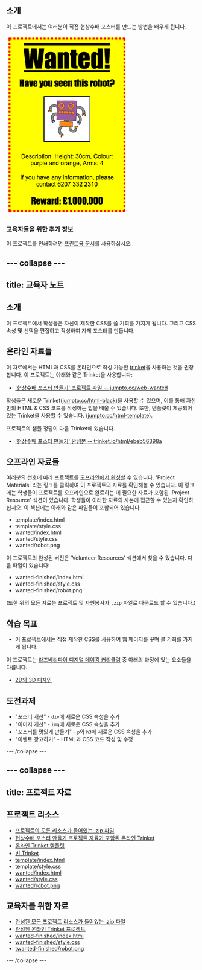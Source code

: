 ## 소개

이 프로젝트에서는 여러분이 직접 현상수배 포스터를 만드는 방법을 배우게 됩니다.

![스크린샷](images/wanted-final.png)

### 교육자들을 위한 추가 정보

이 프로젝트를 인쇄하려면 [프린트용 문서](https://projects.raspberrypi.org/en/projects/wanted/print)를 사용하십시오.

## \--- collapse \---

## title: 교육자 노트

## 소개

이 프로젝트에서 학생들은 자신이 제작한 CSS를 쓸 기회를 가지게 됩니다. 그리고 CSS 속성 및 선택을 편집하고 작성하여 자체 포스터를 만듭니다.

## 온라인 자료들

이 자료에서는 HTML과 CSS를 온라인으로 작성 가능한 [trinket](https://trinket.io/)을 사용하는 것을 권장합니다. 이 프로젝트는 아래와 같은 Trinket을 사용합니다:

* ['현상수배 포스터 만들기' 프로젝트 파일 -- jumpto.cc/web-wanted](http://jumpto.cc/web-wanted)

학생들은 새로운 Trinket[(jumpto.cc/html-black)](http://jumpto.cc/html-blank)을 사용할 수 있으며, 이를 통해 자신만의 HTML & CSS 코드를 작성하는 법을 배울 수 있습니다. 또한, 템플릿이 제공되어 있는 Trinket을 사용할 수 있습니다. [(jumpto.cc/html-template)](http://jumpto.cc/html-template).

프로젝트의 샘플 정답이 다음 Trinket에 있습니다.

* ['현상수배 포스터 만들기' 완성본 -- trinket.io/html/ebeb56398a](https://trinket.io/html/ebeb56398a)

## 오프라인 자료들

여러분의 선호에 따라 프로젝트를 [오프라인에서 완성](https://www.codeclubprojects.org/en-GB/resources/webdev-working-offline/)할 수 있습니다. 'Project Materials' 라는 링크를 클릭하여 이 프로젝트의 자료를 확인해볼 수 있습니다. 이 링크에는 학생들이 프로젝트를 오프라인으로 완료하는 데 필요한 자료가 포함된 'Project Resource' 섹션이 있습니다. 학생들이 이러한 자료의 사본에 접근할 수 있는지 확인하십시오. 이 섹션에는 아래와 같은 파일들이 포함되어 있습니다.

* template/index.html
* template/style.css
* wanted/index.html
* wanted/style.css
* wanted/robot.png

이 프로젝트의 완성된 버전은 'Volunteer Resources' 섹션에서 찾을 수 있습니다. 다음 파일이 있습니다:

* wanted-finished/index.html
* wanted-finished/style.css
* wanted-finished/robot.png

(또한 위의 모든 자료는 프로젝트 및 자원봉사자 `.zip` 파일로 다운로드 할 수 있습니다.)

## 학습 목표

* 이 프로젝트에서는 직접 제작한 CSS를 사용하여 웹 페이지를 꾸며 볼 기회를 가지게 됩니다.

이 프로젝트는 [라즈베리파이 디지털 메이킹 커리큘럼](http://rpf.io/curriculum) 중 아래의 과정에 있는 요소들을 다룹니다.

* [2D와 3D 디자인](https://www.raspberrypi.org/curriculum/design/creator)

## 도전과제

* "포스터 개선" - `div`에 새로운 CSS 속성을 추가
* "이미지 개선" - `img`에 새로운 CSS 속성을 추가
* "포스터를 멋있게 만들기" - `p`와 `h3`에 새로운 CSS 속성을 추가
* "이벤트 광고하기" - HTML과 CSS 코드 작성 및 수정

\--- /collapse \---

## \--- collapse \---

## title: 프로젝트 자료

## 프로젝트 리소스

* [프로젝트의 모든 리소스가 들어있는 .zip 파일](resources/wanted-project-resources.zip)
* [현상수배 포스터 만들기 프로젝트 자료가 포함된 온라인 Trinket](http://jumpto.cc/web-wanted)
* [온라인 Trinket 템플릿](http://jumpto.cc/trinket-template)
* [빈 Trinket](http://jumpto.cc/trinket-blank)
* [template/index.html](resources/template-index.html)
* [template/style.css](resources/template-style.css)
* [wanted/index.html](resources/wanted-index.html)
* [wanted/style.css](resources/wanted-style.css)
* [wanted/robot.png](resources/wanted-robot.png)

## 교육자를 위한 자료

* [완성된 모든 프로젝트 리소스가 들어있는 .zip 파일](resources/wanted-volunteer-resources.zip)
* [완성된 온라인 Trinket 프로젝트](https://trinket.io/html/ebeb56398a)
* [wanted-finished/index.html](resources/wanted-finished-index.html)
* [wanted-finished/style.css](resources/wanted-finished-style.css)
* [twanted-finished/robot.png](resources/twanted-finished-robot.png)

\--- /collapse \---